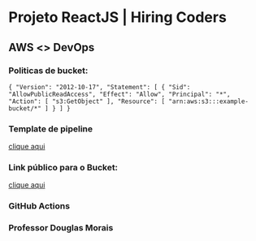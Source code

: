 # Projeto ReactJS | Hiring Coders
## AWS <> DevOps

### Politicas de bucket:
`{
  "Version": "2012-10-17",
  "Statement": [
    {
      "Sid": "AllowPublicReadAccess",
      "Effect": "Allow",
      "Principal": "*",
       "Action": [ "s3:GetObject" ],
       "Resource": [ "arn:aws:s3:::example-bucket/*" ]
     }
  ]
}`

### Template de pipeline
[clique aqui](template.yml)

### Link público para o Bucket:
[clique aqui](http://hcreacts3.s3-website-us-east-1.amazonaws.com/)


### GitHub Actions


### Professor Douglas Morais
